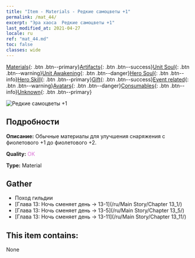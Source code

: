 ```yaml
---
title: "Item - Materials - Редкие самоцветы +1"
permalink: /mat_44/
excerpt: "Эра хаоса  Редкие самоцветы +1"
last_modified_at: 2021-04-27
locale: ru
ref: "mat_44.md"
toc: false
classes: wide
---
```

 [Materials](/ItemsRU/){: .btn .btn--primary}[Artifacts](/ItemsRU/Artifacts/){: .btn .btn--success}[Unit Soul](/ItemsRU/UnitSoul/){: .btn .btn--warning}[Unit Awakening](/ItemsRU/UnitAwakening/){: .btn .btn--danger}[Hero Soul](/ItemsRU/HeroSoul/){: .btn .btn--info}[Hero Skill](/ItemsRU/HeroSkill/){: .btn .btn--primary}[Gift](/ItemsRU/Gift/){: .btn .btn--success}[Event related](/ItemsRU/Events/){: .btn .btn--warning}[Avatars](/ItemsRU/Avatars/){: .btn .btn--danger}[Consumables](/ItemsRU/Consumables/){: .btn .btn--info}[Unknown](/ItemsRU/Unknown/){: .btn .btn--primary}

 ![Редкие самоцветы +1](/images/t/i_cailiao_baoshi2.png)

## Подробности
 **Описание:** Обычные материалы для улучшения снаряжения c фиолетового +1 до фиолетового +2.

 **Quality:** <span style="color: #DA70D6">OK</span>

 **Type:** Material

## Gather

*    Поход гильдии 
*    [Глава 13: Ночь сменяет день -> 13-1](/ru/Main Story/Chapter 13_1/) 
*    [Глава 13: Ночь сменяет день -> 13-5](/ru/Main Story/Chapter 13_5/) 
*    [Глава 13: Ночь сменяет день -> 13-11](/ru/Main Story/Chapter 13_11/) 

## This item contains:

  None

